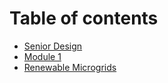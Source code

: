 # Table of contents

* [Senior Design](README.md)
* [Module 1](module-1.md)
* [Renewable Microgrids](renewable-microgrids.md)

